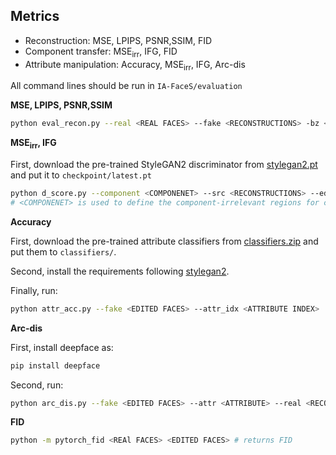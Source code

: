 ## Metrics

- Reconstruction: MSE, LPIPS, PSNR,SSIM, FID
- Component transfer: MSE$_{\text{irr}}$, IFG, FID
- Attribute manipulation: Accuracy, MSE$_{\text{irr}}$, IFG, Arc-dis

All command lines should be run in `IA-FaceS/evaluation`

**MSE, LPIPS, PSNR,SSIM**

```bash
python eval_recon.py --real <REAL FACES> --fake <RECONSTRUCTIONS> -bz <BATCH SIZE> 
```

**MSE$_{\text{irr}}$, IFG**

First, download the pre-trained StyleGAN2 discriminator from [stylegan2.pt](https://drive.google.com/file/d/1boSiIuC4qiCGcqy58svconr1MKVenn8t/view?usp=sharing) and put it to `checkpoint/latest.pt`

```bash
python d_score.py --component <COMPONENET> --src <RECONSTRUCTIONS> --edit <EDITED FACES>
# <COMPONENET> is used to define the component-irrelevant regions for calculating MSE$_{\text{irr}}$
```

**Accuracy**

First, download the pre-trained attribute classifiers from [classifiers.zip](https://pan.baidu.com/s/18ZH3ctb918Fwvp6Yv45GWg?pwd=jshr) and put them to `classifiers/`.

Second, install the requirements following [stylegan2](https://github.com/NVlabs/stylegan2).

Finally, run:

```bash
python attr_acc.py --fake <EDITED FACES> --attr_idx <ATTRIBUTE INDEX>
```

**Arc-dis**

First, install deepface as:

```bash
pip install deepface
```

Second, run:

```bash
python arc_dis.py --fake <EDITED FACES> --attr <ATTRIBUTE> --real <RECONSTRUCTIONS> --method <MODEL NAME>
```

**FID**

```bash
python -m pytorch_fid <REAl FACES> <EDITED FACES> # returns FID
```



